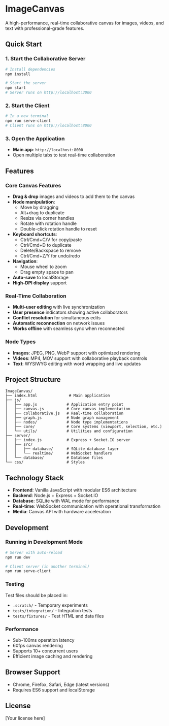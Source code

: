 # ImageCanvas

A high-performance, real-time collaborative canvas for images, videos, and text with professional-grade features.

## Quick Start

### 1. Start the Collaborative Server
```bash
# Install dependencies
npm install

# Start the server
npm start
# Server runs on http://localhost:3000
```

### 2. Start the Client
```bash
# In a new terminal
npm run serve-client
# Client runs on http://localhost:8000
```

### 3. Open the Application
- **Main app**: `http://localhost:8000`
- Open multiple tabs to test real-time collaboration

## Features

### Core Canvas Features
- **Drag & drop** images and videos to add them to the canvas
- **Node manipulation**:
  - Move by dragging
  - Alt+drag to duplicate
  - Resize via corner handles
  - Rotate with rotation handle
  - Double-click rotation handle to reset
- **Keyboard shortcuts**:
  - Ctrl/Cmd+C/V for copy/paste
  - Ctrl/Cmd+D to duplicate
  - Delete/Backspace to remove
  - Ctrl/Cmd+Z/Y for undo/redo
- **Navigation**:
  - Mouse wheel to zoom
  - Drag empty space to pan
- **Auto-save** to localStorage
- **High-DPI display** support

### Real-Time Collaboration
- **Multi-user editing** with live synchronization
- **User presence** indicators showing active collaborators
- **Conflict resolution** for simultaneous edits
- **Automatic reconnection** on network issues
- **Works offline** with seamless sync when reconnected

### Node Types
- **Images**: JPEG, PNG, WebP support with optimized rendering
- **Videos**: MP4, MOV support with collaborative playback controls
- **Text**: WYSIWYG editing with word wrapping and live updates

## Project Structure

```
ImageCanvas/
├── index.html              # Main application
├── js/
│   ├── app.js             # Application entry point
│   ├── canvas.js          # Core canvas implementation
│   ├── collaborative.js   # Real-time collaboration
│   ├── graph.js           # Node graph management
│   ├── nodes/             # Node type implementations
│   ├── core/              # Core systems (viewport, selection, etc.)
│   └── utils/             # Utilities and configuration
├── server/
│   ├── index.js           # Express + Socket.IO server
│   ├── src/
│   │   ├── database/      # SQLite database layer
│   │   └── realtime/      # WebSocket handlers
│   └── database/          # Database files
└── css/                   # Styles
```

## Technology Stack

- **Frontend**: Vanilla JavaScript with modular ES6 architecture
- **Backend**: Node.js + Express + Socket.IO
- **Database**: SQLite with WAL mode for performance
- **Real-time**: WebSocket communication with operational transformation
- **Media**: Canvas API with hardware acceleration

## Development

### Running in Development Mode
```bash
# Server with auto-reload
npm run dev

# Client server (in another terminal)
npm run serve-client
```

### Testing
Test files should be placed in:
- `.scratch/` - Temporary experiments
- `tests/integration/` - Integration tests  
- `tests/fixtures/` - Test HTML and data files

### Performance
- Sub-100ms operation latency
- 60fps canvas rendering
- Supports 10+ concurrent users
- Efficient image caching and rendering

## Browser Support
- Chrome, Firefox, Safari, Edge (latest versions)
- Requires ES6 support and localStorage

## License
[Your license here]